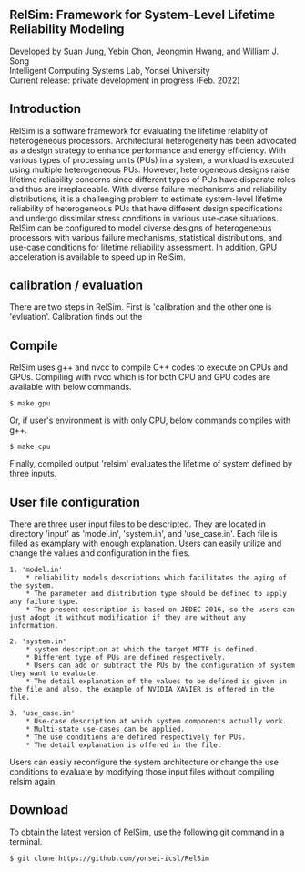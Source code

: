 ## RelSim: Framework for System-Level Lifetime Reliability Modeling
Developed by Suan Jung, Yebin Chon, Jeongmin Hwang, and William J. Song\
Intelligent Computing Systems Lab, Yonsei University\
Current release: private development in progress (Feb. 2022)

## Introduction
RelSim is a software framework for evaluating the lifetime relablity of heterogeneous processors. Architectural heterogeneity has been advocated as a design strategy to enhance performance and energy efficiency. With various types of processing units (PUs) in a system, a workload is executed using multiple heterogeneous PUs. However, heterogeneous designs raise lifetime reliability concerns since different types of PUs have disparate roles and thus are irreplaceable. With diverse failure mechanisms and reliability distributions, it is a challenging problem to estimate system-level lifetime reliability of heterogeneous PUs that have different design specifications and undergo dissimilar stress conditions in various use-case situations. RelSim can be configured to model diverse designs of heterogeneous processors with various failure mechanisms, statistical distributions, and use-case conditions for lifetime reliability assessment. In addition, GPU acceleration is available to speed up in RelSim. 


## calibration / evaluation 
There are two steps in RelSim. First is 'calibration and the other one is 'evluation'. Calibration finds out the 

## Compile
RelSim uses g++ and nvcc to compile C++ codes to execute on CPUs and GPUs. 
Compiling with nvcc which is for both CPU and GPU codes are available with below commands. 

	$ make gpu

Or, if user's environment is with only CPU, below commands compiles with g++.

	$ make cpu

Finally, compiled output 'relsim' evaluates the lifetime of system defined by three inputs. 

## User file configuration
There are three user input files to be descripted. They are located in directory 'input' as 'model.in', 'system.in', and 'use_case.in'. Each file is filled as examplary with enough explanation. Users can easily utilize and change the values and configuration in the files. 

	1. 'model.in' 
		* reliability models descriptions which facilitates the aging of the system. 
		* The parameter and distribution type should be defined to apply any failure type.
		* The present description is based on JEDEC 2016, so the users can just adopt it without modification if they are without any information. 

	2. 'system.in' 
		* system description at which the target MTTF is defined. 
		* Different type of PUs are defined respectively. 
		* Users can add or subtract the PUs by the configuration of system they want to evaluate. 
		* The detail explanation of the values to be defined is given in the file and also, the example of NVIDIA XAVIER is offered in the file. 
	
	3. 'use_case.in' 
		* Use-case description at which system components actually work. 
		* Multi-state use-cases can be applied. 
		* The use conditions are defined respectively for PUs. 
		* The detail explanation is offered in the file.

Users can easily reconfigure the system architecture or change the use conditions to evaluate by modifying those input files without compiling relsim again. 

## Download
To obtain the latest version of RelSim, use the following git command in a terminal.

	$ git clone https://github.com/yonsei-icsl/RelSim
